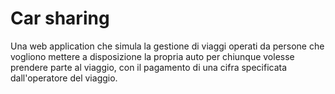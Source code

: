 # Car sharing
Una web application che simula la gestione di viaggi operati da persone che vogliono mettere a disposizione la propria auto per chiunque volesse prendere parte al viaggio, con il pagamento di una cifra specificata dall'operatore del viaggio.
